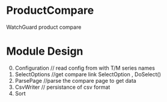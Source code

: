 # ProductCompare
WatchGuard product compare

# Module Design
0. Configuration // read config from with T/M series names
1. SelectOptions //get compare link SelectOption , DoSelect()
2. ParsePage //parse the compare page to get data
3. CsvWriter // persistance of csv format
4. Sort
